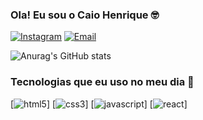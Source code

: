 ### Ola! Eu sou o Caio Henrique 🤓



[![Instagram](https://img.shields.io/badge/Instagram-E4405F?style=for-the-badge&logo=instagram&logoColor=white)](https://www.instagram.com/caio.henriqe_)
[![Email](https://img.shields.io/badge/Microsoft_Outlook-0078D4?style=for-the-badge&logo=microsoft-outlook&logoColor=white)](<mailto: caiohenrique-dev@outlook.com>)

![Anurag's GitHub stats](https://github-readme-stats.vercel.app/api?username=frostt1&show_icons=true&theme=tokyonight)

### Tecnologias que eu uso no meu dia 🧠


[![html5](https://img.shields.io/badge/HTML5-E34F26?style=for-the-badge&logo=html5&logoColor=white)]
[![css3](https://img.shields.io/badge/CSS3-1572B6?style=for-the-badge&logo=css3&logoColor=white)]
[![javascript](https://img.shields.io/badge/JavaScript-F7DF1E?style=for-the-badge&logo=javascript&logoColor=black)]
[![react](https://img.shields.io/badge/React-20232A?style=for-the-badge&logo=react&logoColor=61DAFB)]
    
